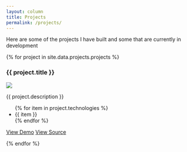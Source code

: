 ```yaml
---
layout: column
title: Projects
permalink: /projects/
---
```


Here are some of the projects I have built and some that are currently in development

<div class="grid">

{% for project in site.data.projects.projects %}

<div class="project border">
<div class="container">
<h3>{{ project.title }}</h3>
<img src="{{ site.url }}{{ project.thumb }}">
<p>{{ project.description }}</p>
<ul>
{% for item in project.technologies %}
<li>{{ item }}</li>
{% endfor %}
</ul>
</div>
<div class="buttons">
<a href="{project.url}" class="border"><span>View Demo</span></a>
<a href="{project.sourceUrl}" class="border"><span>View Source</span></a>
</div>
</div>

{% endfor %}
</div>